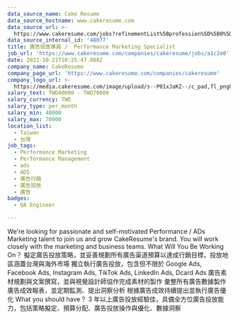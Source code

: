 ```yaml
---
data_source_name: Cake Resume
data_source_hostname: www.cakeresume.com
data_source_url: >-
  https://www.cakeresume.com/jobs?refinementList%5Bprofession%5D%5B0%5D=engineering_qa-engineer&refinementList%5Bsalary_type%5D=per_month&refinementList%5Bsalary_currency%5D=TWD&range%5Bsalary_range%5D%5Bmax%5D=600000
data_source_internal_id: '48077'
title: 廣告投放專員 /  Performance Marketing Specialist
job_url: 'https://www.cakeresume.com/companies/cakeresume/jobs/a1c2e0'
date: 2022-10-21T10:25:47.888Z
company_name: CakeResume
company_page_url: 'https://www.cakeresume.com/companies/cakeresume'
company_logo_url: >-
  https://media.cakeresume.com/image/upload/s--P01xJaKZ--/c_pad,fl_png8,h_200,w_200/v1586508643/page_2_logo_1468389599.png
salary_text: TWD40000 - TWD70000
salary_currency: TWD
salary_type: per_month
salary_min: 40000
salary_max: 70000
location_list:
  - Taiwan
  - 台灣
job_tags:
  - Performance Marketing
  - Performance Management
  - ads
  - ADS
  - 廣告行銷
  - 廣告投放
  - 廣告
badges:
  - QA Engineer

---
```


We're looking for passionate and self-motivated Performance / ADs Marketing talent to join us and grow CakeResume's brand. You will work closely with the marketing and business teams. What Will You Be Working On？ 擬定廣告投放策略，並妥善規劃所有廣告渠道預算以達成行銷目標，投放地區涵蓋台灣與海外市場 獨立執行廣告投放，包含但不限於 Google Ads, Facebook Ads, Instagram Ads, TikTok Ads, LinkedIn Ads, Dcard Ads 廣告素材規劃與文案撰寫，並與視覺設計師協作完成素材的製作 彙整所有廣告數據製作廣告成效報表，並定期監測、提出洞察分析 根據廣告成效持續提出並執行廣告優化 What you should have？ 3 年以上廣告投放經驗佳，具備全方位廣告投放能力，包括策略擬定、預算分配、廣告投放操作與優化、數據洞察